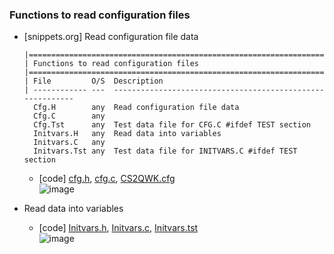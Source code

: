 ### Functions to read configuration files
* [snippets.org] Read configuration file data
    ```
    |=============================================================================
    | Functions to read configuration files
    |=============================================================================
    | File         O/S  Description
    | ------------ ---  ----------------------------------------------------------
      Cfg.H        any  Read configuration file data
      Cfg.C        any
      Cfg.Tst      any  Test data file for CFG.C #ifdef TEST section
      Initvars.H   any  Read data into variables
      Initvars.C   any
      Initvars.Tst any  Test data file for INITVARS.C #ifdef TEST section
    ```
    
    * [code] [cfg.h](https://github.com/csbyun-data/C-Pro/blob/main/chap03/Cfg/cfg.h), [cfg.c](https://github.com/csbyun-data/C-Pro/blob/main/chap03/Cfg/cfg.c), [CS2QWK.cfg](https://github.com/csbyun-data/C-Pro/blob/main/chap03/Cfg/CS2QWK.cfg)  
    ![image](https://github.com/user-attachments/assets/7afd68ad-4711-42b2-a263-a61843c6591f)

* Read data into variables
    * [code] [Initvars.h](https://github.com/csbyun-data/C-Pro/blob/main/chap03/Cfg/initvars.h), [Initvars.c](https://github.com/csbyun-data/C-Pro/blob/main/chap03/Cfg/initvars.c), [Initvars.tst](https://github.com/csbyun-data/C-Pro/blob/main/chap03/Cfg/initvars.tst)  
![image](https://github.com/user-attachments/assets/c340784b-c7ff-43de-9f59-0f5358c74649)


